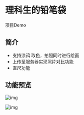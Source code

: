 # 理科生的铅笔袋

项目Demo

## 简介

- 支持涂鸦 取色，拍照同时进行绘画
- 上传至服务器实现照片对比功能
- 直尺功能

## 功能预览

![img](http://oklhb00qa.bkt.clouddn.com/14.PNG)

![img](http://oklhb00qa.bkt.clouddn.com/15.PNG)